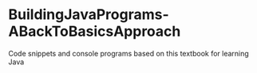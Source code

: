 # BuildingJavaPrograms-ABackToBasicsApproach
Code snippets and console programs based on this textbook for learning Java
